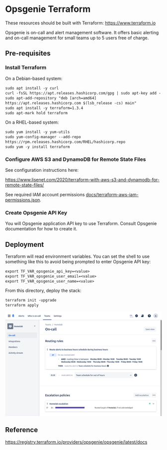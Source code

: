 # Opsgenie Terraform

These resources should be built with Terraform: https://www.terraform.io

Opsgenie is on-call and alert management software. It offers basic alerting and on-call management for small teams up to 5 users free of charge.

## Pre-requisites

### Install Terraform

On a Debian-based system:

```
sudo apt install -y curl
curl -fsSL https://apt.releases.hashicorp.com/gpg | sudo apt-key add -
sudo apt-add-repository "deb [arch=amd64] https://apt.releases.hashicorp.com $(lsb_release -cs) main"
sudo apt install -y terraform=1.3.4
sudo apt-mark hold terraform
```

On a RHEL-based system:

```
sudo yum install -y yum-utils
sudo yum-config-manager --add-repo https://rpm.releases.hashicorp.com/RHEL/hashicorp.repo
sudo yum -y install terraform
```

### Configure AWS S3 and DynamoDB for Remote State Files

See configuration instructions here:

https://www.lisenet.com/2020/terraform-with-aws-s3-and-dynamodb-for-remote-state-files/

See required IAM account permissions [docs/terraform-aws-iam-permissions.json](./docs/terraform-aws-iam-permissions.json).

### Create Opsgenie API Key

You will Opsgenie application API key to use Terraform. Consult Opsgenie documentation for how to create it.

## Deployment

Terraform will read environment variables. You can set the shell to use something like this to avoid being prompted to enter Opsgenie API key:

```
export TF_VAR_opsgenie_api_key=<value>
export TF_VAR_opsgenie_user_email=<value>
export TF_VAR_opsgenie_user_name=<value>
```

From this directory, deploy the stack:

```
terraform init -upgrade
terraform apply
```

![Opsgenie](./images/opsgenie-teams-dashboard.png)

## Reference

https://registry.terraform.io/providers/opsgenie/opsgenie/latest/docs
